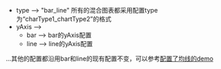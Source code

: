   - type --> "bar_line" 所有的混合图表都采用配置type为“charType1_chartType2”的格式
  - yAxis --> 
    + bar --> bar的yAxis配置
    + line --> line的yAxis配置

  ...其他的配置都沿用bar和line的现有配置不变，可以参考[配置了均线的demo](demo/hybrid/bar_line_markline.html)